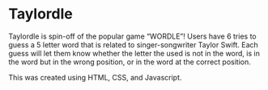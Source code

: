 # Taylordle

Taylordle is spin-off of the popular game “WORDLE”! Users have 6 tries to guess a 5 letter word that is related to singer-songwriter Taylor Swift. Each guess will let them know whether the letter the used is not in the word, is in the word but in the wrong position, or in the word at the correct position. 

This was created using HTML, CSS, and Javascript.
